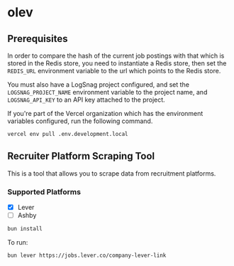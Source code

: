 # olev

## Prerequisites

In order to compare the hash of the current job postings with that which is stored in the Redis store, you need to instantiate a Redis store, then set the `REDIS_URL` environment variable to the url which points to the Redis store.

You must also have a LogSnag project configured, and set the `LOGSNAG_PROJECT_NAME` environment variable to the project name, and `LOGSNAG_API_KEY` to an API key attached to the project.

If you're part of the Vercel organization which has the environment variables configured, run the following command.

```bash
vercel env pull .env.development.local
```

## Recruiter Platform Scraping Tool

This is a tool that allows you to scrape data from recruitment platforms.

### Supported Platforms

- [x] Lever
- [ ] Ashby

```bash
bun install
```

To run:

```bash
bun lever https://jobs.lever.co/company-lever-link
```
